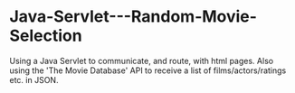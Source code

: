 # Java-Servlet---Random-Movie-Selection
Using a Java Servlet to communicate, and route, with html pages. Also using the 'The Movie Database' API to receive a list of films/actors/ratings etc. in JSON.
